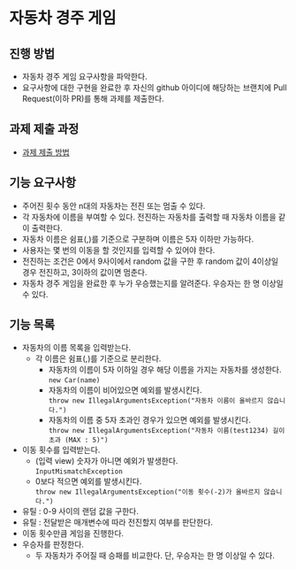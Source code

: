 # 자동차 경주 게임
## 진행 방법
* 자동차 경주 게임 요구사항을 파악한다.
* 요구사항에 대한 구현을 완료한 후 자신의 github 아이디에 해당하는 브랜치에 Pull Request(이하 PR)를 통해 과제를 제출한다.

## 과제 제출 과정
* [과제 제출 방법](https://github.com/next-step/nextstep-docs/tree/master/precourse)

## 기능 요구사항
* 주어진 횟수 동안 n대의 자동차는 전진 또는 멈출 수 있다.
* 각 자동차에 이름을 부여할 수 있다. 전진하는 자동차를 출력할 때 자동차 이름을 같이 출력한다.
* 자동차 이름은 쉼표(,)를 기준으로 구분하며 이름은 5자 이하만 가능하다.
* 사용자는 몇 번의 이동을 할 것인지를 입력할 수 있어야 한다.
* 전진하는 조건은 0에서 9사이에서 random 값을 구한 후 random 값이 4이상일 경우 전진하고, 3이하의 값이면 멈춘다.
* 자동차 경주 게임을 완료한 후 누가 우승했는지를 알려준다. 우승자는 한 명 이상일 수 있다.

## 기능 목록
* 자동차의 이름 목록을 입력받는다.
  * 각 이름은 쉼표(,)를 기준으로 분리한다.
    * 자동차의 이름이 5자 이하일 경우 해당 이름을 가지는 자동차를 생성한다.  
      `new Car(name)`
    * 자동차의 이름이 비어있으면 예외를 발생시킨다.  
      `throw new IllegalArgumentsException("자동차 이름이 올바르지 않습니다.")`
    * 자동차의 이름 중 5자 초과인 경우가 있으면 예외를 발생시킨다.  
      `throw new IllegalArgumentsException("자동차 이름(test1234) 길이 초과 (MAX : 5)")`
* 이동 횟수를 입력받는다.
  * (입력 view) 숫자가 아니면 예외가 발생한다.  
    `InputMismatchException`
  * 0보다 적으면 예외를 발생시킨다.  
    `throw new IllegalArgumentsException("이동 횟수(-2)가 올바르지 않습니다.")`
* 유틸 : 0-9 사이의 랜덤 값을 구한다.
* 유틸 : 전달받은 매개변수에 따라 전진할지 여부를 판단한다.
* 이동 횟수만큼 게임을 진행한다.
* 우승자를 판정한다.
  * 두 자동차가 주어질 때 승패를 비교한다. 단, 우승자는 한 명 이상일 수 있다.